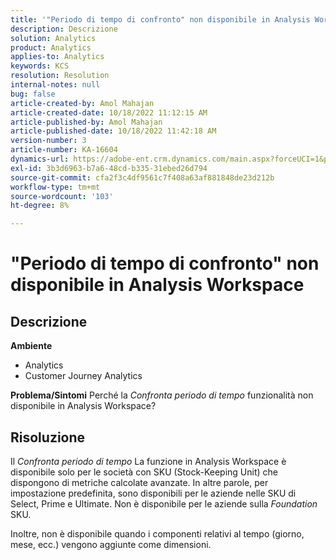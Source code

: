 ```yaml
---
title: '"Periodo di tempo di confronto" non disponibile in Analysis Workspace"'
description: Descrizione
solution: Analytics
product: Analytics
applies-to: Analytics
keywords: KCS
resolution: Resolution
internal-notes: null
bug: false
article-created-by: Amol Mahajan
article-created-date: 10/18/2022 11:12:15 AM
article-published-by: Amol Mahajan
article-published-date: 10/18/2022 11:42:18 AM
version-number: 3
article-number: KA-16604
dynamics-url: https://adobe-ent.crm.dynamics.com/main.aspx?forceUCI=1&pagetype=entityrecord&etn=knowledgearticle&id=a99d38b4-d54e-ed11-bba2-0022480866ad
exl-id: 3b3d6963-b7a6-48cd-b335-31ebed26d794
source-git-commit: cfa2f3c4df9561c7f408a63af881848de23d212b
workflow-type: tm+mt
source-wordcount: '103'
ht-degree: 8%

---
```


# &quot;Periodo di tempo di confronto&quot; non disponibile in Analysis Workspace

## Descrizione

<b>Ambiente</b>
- Analytics
- Customer Journey Analytics

<b>Problema/Sintomi</b>
Perché la *Confronta periodo di tempo* funzionalità non disponibile in Analysis Workspace?


## Risoluzione


Il *Confronta periodo di tempo* La funzione in Analysis Workspace è disponibile solo per le società con SKU (Stock-Keeping Unit) che dispongono di metriche calcolate avanzate. In altre parole, per impostazione predefinita, sono disponibili per le aziende nelle SKU di Select, Prime e Ultimate. Non è disponibile per le aziende sulla *Foundation* SKU.

Inoltre, non è disponibile quando i componenti relativi al tempo (giorno, mese, ecc.) vengono aggiunte come dimensioni.
